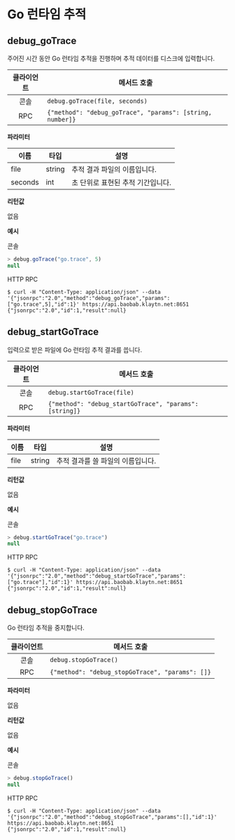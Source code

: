 # Go 런타임 추적 <a id="go-runtime-tracing"></a>

## debug_goTrace <a id="debug_gotrace"></a>

주어진 시간 동안 Go 런타임 추적을 진행하며 추적 데이터를 디스크에 입력합니다.

| 클라이언트 | 메서드 호출                                                    |
|:-----:| --------------------------------------------------------- |
|  콘솔   | `debug.goTrace(file, seconds)`                            |
|  RPC  | `{"method": "debug_goTrace", "params": [string, number]}` |

**파라미터**

| 이름      | 타입     | 설명                  |
| ------- | ------ | ------------------- |
| file    | string | 추적 결과 파일의 이름입니다.    |
| seconds | int    | 초 단위로 표현된 추적 기간입니다. |

**리턴값**

없음

**예시**

콘솔
```javascript
> debug.goTrace("go.trace", 5)
null
```
HTTP RPC

```shell
$ curl -H "Content-Type: application/json" --data '{"jsonrpc":"2.0","method":"debug_goTrace","params":["go.trace",5],"id":1}' https://api.baobab.klaytn.net:8651
{"jsonrpc":"2.0","id":1,"result":null}
```


## debug_startGoTrace <a id="debug_startgotrace"></a>

입력으로 받은 파일에 Go 런타임 추적 결과를 씁니다.

| 클라이언트 | 메서드 호출                                                 |
|:-----:| ------------------------------------------------------ |
|  콘솔   | `debug.startGoTrace(file)`                             |
|  RPC  | `{"method": "debug_startGoTrace", "params": [string]}` |

**파라미터**

| 이름   | 타입     | 설명                  |
| ---- | ------ | ------------------- |
| file | string | 추적 결과를 쓸 파일의 이름입니다. |

**리턴값**

없음

**예시**

콘솔
```javascript
> debug.startGoTrace("go.trace")
null
```
HTTP RPC
```shell
$ curl -H "Content-Type: application/json" --data '{"jsonrpc":"2.0","method":"debug_startGoTrace","params":["go.trace"],"id":1}' https://api.baobab.klaytn.net:8651
{"jsonrpc":"2.0","id":1,"result":null}
```


## debug_stopGoTrace <a id="debug_stopgotrace"></a>

Go 런타임 추적을 중지합니다.

| 클라이언트 | 메서드 호출                                          |
|:-----:| ----------------------------------------------- |
|  콘솔   | `debug.stopGoTrace()`                           |
|  RPC  | `{"method": "debug_stopGoTrace", "params": []}` |

**파라미터**

없음

**리턴값**

없음

**예시**

콘솔
```javascript
> debug.stopGoTrace()
null
```
HTTP RPC
```shell
$ curl -H "Content-Type: application/json" --data '{"jsonrpc":"2.0","method":"debug_stopGoTrace","params":[],"id":1}' https://api.baobab.klaytn.net:8651
{"jsonrpc":"2.0","id":1,"result":null}
```

